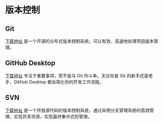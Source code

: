 # 版本控制

## Git

[下载地址](https://git-scm.com/downloads) 是一个开源的分布式版本控制系统，可以有效、高速地处理项目版本管理。

## GitHub Desktop

[下载地址](https://desktop.github.com/) 专注于重要事项，而不是与 Git 作斗争。无论你是 Git 的新手还是老手，GitHub Desktop 都会简化你的开发工作流程。

## SVN

[下载地址](https://subversion.apache.org/) 是一个开放源代码的版本控制系统，通过采用分支管理系统的高效管理，实现共享资源，实现最终集中式的管理。